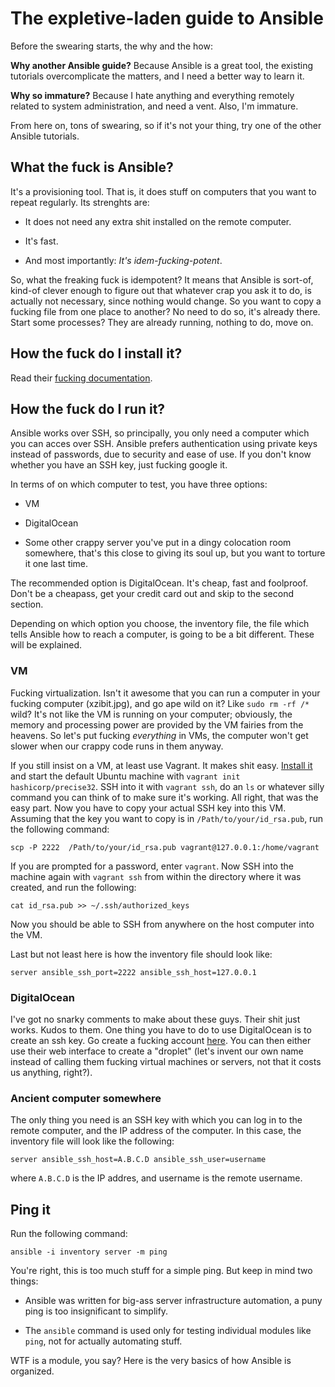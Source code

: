 # The expletive-laden guide to Ansible

Before the swearing starts, the why and the how:

**Why another Ansible guide?** Because Ansible is a great tool, the
 existing tutorials overcomplicate the matters, and I need a better
 way to learn it.

**Why so immature?** Because I hate anything and everything remotely
 related to system administration, and need a vent. Also, I'm
 immature.

From here on, tons of swearing, so if it's not your thing, try one of
the other Ansible tutorials.

## What the fuck is Ansible?

It's a provisioning tool. That is, it does stuff on computers that you
want to repeat regularly. Its strenghts are:

* It does not need any extra shit installed on the remote computer.

* It's fast.

* And most importantly: *It's idem-fucking-potent*.

So, what the freaking fuck is idempotent? It means that Ansible is
sort-of, kind-of clever enough to figure out that whatever crap you
ask it to do, is actually not necessary, since nothing would
change. So you want to copy a fucking file from one place to another?
No need to do so, it's already there. Start some processes? They are
already running, nothing to do, move on.

## How the fuck do I install it?

Read their [fucking
documentation](http://docs.ansible.com/intro_installation.html).

## How the fuck do I run it?

Ansible works over SSH, so principally, you only need a computer which
you can acces over SSH. Ansible prefers authentication using private
keys instead of passwords, due to security and ease of use. If you
don't know whether you have an SSH key, just fucking google it.

In terms of on which computer to test, you have three options:

* VM

* DigitalOcean

* Some other crappy server you've put in a dingy colocation room
  somewhere, that's this close to giving its soul up, but you want to
  torture it one last time.

The recommended option is DigitalOcean. It's cheap, fast and
foolproof. Don't be a cheapass, get your credit card out and skip to
the second section.

Depending on which option you choose, the inventory file, the file
which tells Ansible how to reach a computer, is going to be a bit
different. These will be explained.

### VM

Fucking virtualization. Isn't it awesome that you can run a computer
in your fucking computer (xzibit.jpg), and go ape wild on it? Like
`sudo rm -rf /*` wild? It's not like the VM is running on your
computer; obviously, the memory and processing power are provided by
the VM fairies from the heavens. So let's put fucking *everything*
in VMs, the computer won't get slower when our crappy code runs in
them anyway.

If you still insist on a VM, at least use Vagrant. It makes shit
easy. [Install it](https://www.vagrantup.com/) and start the default
Ubuntu machine with `vagrant init hashicorp/precise32`. SSH into it
with `vagrant ssh`, do an `ls` or whatever silly command you can think
of to make sure it's working. All right, that was the easy part. Now
you have to copy your actual SSH key into this VM. Assuming that the
key you want to copy is in `/Path/to/your/id_rsa.pub`, run the
following command:

    scp -P 2222  /Path/to/your/id_rsa.pub vagrant@127.0.0.1:/home/vagrant

If you are prompted for a password, enter `vagrant`. Now SSH into the
machine again with `vagrant ssh` from within the directory where it
was created, and run the following:

    cat id_rsa.pub >> ~/.ssh/authorized_keys

Now you should be able to SSH from anywhere on the host computer into
the VM.

Last but not least here is how the inventory file should look like:

    server ansible_ssh_port=2222 ansible_ssh_host=127.0.0.1

### DigitalOcean

I've got no snarky comments to make about these guys. Their shit just
works. Kudos to them. One thing you have to do to use DigitalOcean is
to create an ssh key.
Go create a fucking account [here](https://www.digitalocean.com/). You
can then either use their web interface to create a "droplet" (let's
invent our own name instead of calling them fucking virtual machines
or servers, not that it costs us anything, right?).

### Ancient computer somewhere

The only thing you need is an SSH key with which you can log in to the
remote computer, and the IP address of the computer. In this case, the
inventory file will look like the following:

    server ansible_ssh_host=A.B.C.D ansible_ssh_user=username

where `A.B.C.D` is the IP addres, and username is the remote username.

## Ping it

Run the following command:

    ansible -i inventory server -m ping

You're right, this is too much stuff for a simple ping. But keep in
mind two things:

* Ansible was written for big-ass server infrastructure automation, a
  puny ping is too insignificant to simplify.

* The `ansible` command is used only for testing individual modules
  like `ping`, not for actually automating stuff.

WTF is a module, you say? Here is the very basics of how Ansible is
organized.